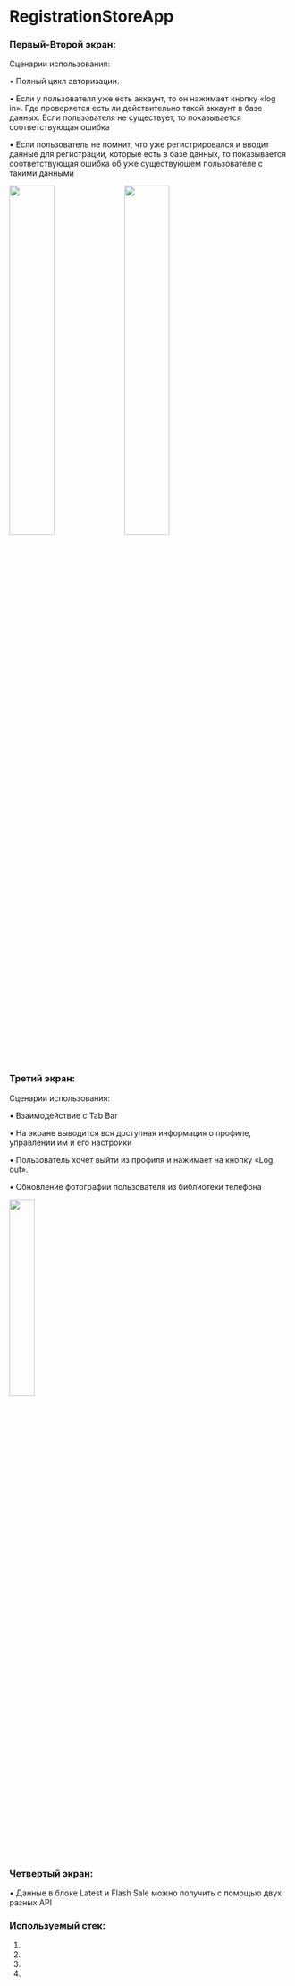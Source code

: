 # RegistrationStoreApp

### Первый-Второй экран:

Сценарии использования:

•	Полный цикл авторизации.

•	Если у пользователя уже есть аккаунт, то он нажимает кнопку «log in». Где проверяется есть ли действительно такой аккаунт в базе данных. Если пользователя не существует, то показывается соответствующая ошибка 

•	Если пользователь не помнит, что уже регистрировался и вводит данные для регистрации, которые есть в базе данных, то показывается соответствующая ошибка об уже существующем пользователе с такими данными 

<p float="left">
  <img src="https://github.com/Moroz9/RegistrationStoreApp/assets/126159245/8c0d9788-8df2-4d88-8807-e7ce6d4740d0" width="40%" />
  <img src="https://github.com/Moroz9/RegistrationStoreApp/assets/126159245/9de8ff4e-813d-4857-a1f7-4b647294b2d3" width="40%" /> 
</p>

### Третий экран:
Сценарии использования:

•	Взаимодействие с Tab Bar

•	На экране выводится вся доступная информация о профиле, управлении им и его настройки

•	Пользователь хочет выйти из профиля и нажимает на кнопку «Log out».

•	Обновление фотографии пользователя из библиотеки телефона

<p float="left">
  <img src="https://github.com/Moroz9/RegistrationStoreApp/assets/126159245/f7020218-7301-4028-b64b-de9942e47fe7" width="30%" />
</p>

### Четвертый экран:
•	Данные в блоке Latest и Flash Sale можно получить с помощью двух разных API

### Используемый стек:
1.
2.
3.
4.

